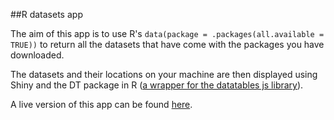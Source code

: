 ##R datasets app

The aim of this app is to use R's `data(package = .packages(all.available = TRUE))` to
return all the datasets that have come with the packages you have downloaded. 

The datasets and their locations on your machine are then displayed using Shiny and the DT package in 
R ([a wrapper for the datatables js library](https://datatables.net/)).

A live version of this app can be found [here](https://conrad.shinyapps.io/Rdatasets_app/).

